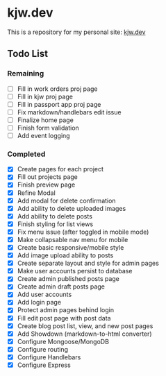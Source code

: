 # kjw.dev

This is a repository for my personal site: [kjw.dev](https://kjw.dev)

## Todo List

### Remaining

- [ ] Fill in work orders proj page
- [ ] Fill in kjw proj page
- [ ] Fill in passport app proj page
- [ ] Fix markdown/handlebars edit issue
- [ ] Finalize home page
- [ ] Finish form validation
- [ ] Add event logging

### Completed

- [X] Create pages for each project
- [X] Fill out projects page
- [X] Finish preview page
- [X] Refine Modal
- [X] Add modal for delete confirmation
- [X] Add ability to delete uploaded images
- [X] Add ability to delete posts
- [X] Finish styling for list views
- [X] Fix menu issue (after toggled in mobile mode)
- [X] Make collapsable nav menu for mobile
- [X] Create basic responsive/mobile style
- [X] Add image upload ability to posts
- [X] Create separate layout and style for admin pages
- [X] Make user accounts persist to database
- [X] Create admin published posts page
- [X] Create admin draft posts page
- [X] Add user accounts
- [X] Add login page
- [X] Protect admin pages behind login
- [X] Fill edit post page with post data
- [X] Create blog post list, view, and new post pages
- [X] Add Showdown (markdown-to-html converter)
- [X] Configure Mongoose/MongoDB
- [X] Configure routing
- [X] Configure Handlebars
- [X] Configure Express
